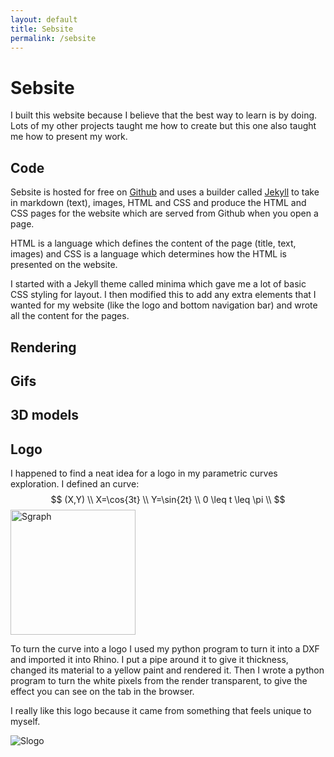 ```yaml
---
layout: default
title: Sebsite
permalink: /sebsite
---
```


# Sebsite
I built this website because I believe that the best way to learn is by doing. Lots of my other projects taught me how to create but this one also taught me how to present my work. 

## Code
Sebsite is hosted for free on <a href="https://github.com/Sebastian-Barrett/sebsite" target="_blank">Github</a> and uses a builder called <a href="https://jekyllrb.com/" target="_blank">Jekyll</a> to take in markdown (text), images, HTML and CSS and produce the HTML and CSS pages for the website which are served from Github when you open a page. 

HTML is a language which defines the content of the page (title, text, images) and CSS is a language which determines how the HTML is presented on the website.

I started with a Jekyll theme called minima which gave me a lot of basic CSS styling for layout. I then modified this to add any extra elements that I wanted for my website (like the logo and bottom navigation bar) and wrote all the content for the pages. 


## Rendering 


## Gifs


## 3D models


## Logo
I happened to find a neat idea for a logo in my parametric curves exploration. I defined an curve:
$$
    (X,Y) \\
    X=\cos{3t} \\
    Y=\sin{2t} \\
    0 \leq t \leq \pi \\ 
$$
<img alt="Sgraph" src="/sebsite/images/sgraph.jpg" width="200" height="200">
<div class="clearfix">
<p>To turn the curve into a logo I used my python program to turn it into a DXF and imported it into Rhino. I put a pipe around it to give it thickness, changed its material to a yellow paint and rendered it. Then I wrote a python program to turn the white pixels from the render transparent, to give the effect you can see on the tab in the browser. </p>
<p>I really like this logo because it came from something that feels unique to myself.</p>
<img alt="Slogo" src="/sebsite/images/slogo2.png" max-width="600">
</div>